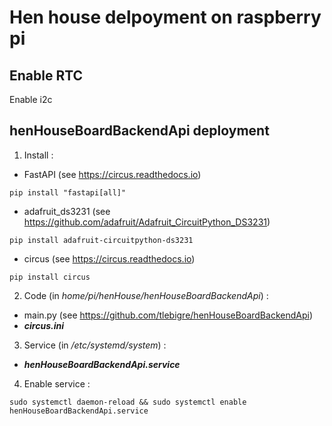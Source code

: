 # Hen house delpoyment on raspberry pi
## Enable RTC
Enable i2c

## henHouseBoardBackendApi deployment

1. Install :
- FastAPI (see https://circus.readthedocs.io) 
```shell
pip install "fastapi[all]" 
```
- adafruit_ds3231 (see https://github.com/adafruit/Adafruit_CircuitPython_DS3231) 
```shell
pip install adafruit-circuitpython-ds3231 
```
- circus (see https://circus.readthedocs.io) 
```shell
pip install circus 
```

2. Code (in *home/pi/henHouse/henHouseBoardBackendApi*) :
- main.py (see https://github.com/tlebigre/henHouseBoardBackendApi)
- ***circus.ini***

3. Service (in */etc/systemd/system*) :
- ***henHouseBoardBackendApi.service***

4. Enable service :
```shell
sudo systemctl daemon-reload && sudo systemctl enable henHouseBoardBackendApi.service
```
